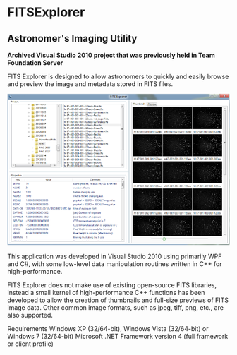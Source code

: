 # FITSExplorer
## Astronomer's Imaging Utility

**Archived Visual Studio 2010 project that was previously held in Team Foundation Server**

FITS Explorer is designed to allow astronomers to quickly and easily browse and preview the image and metadata stored in FITS files.

![](./readme-assets/FITSExplorer.png)

This application was developed in Visual Studio 2010 using primarily WPF and C#, with some low-level data manipulation routines written in C++ for high-performance.

FITS Explorer does not make use of existing open-source FITS libraries, instead a small kernel of high-performance C++ functions has been developed to allow the creation of thumbnails and full-size previews of FITS image data. Other common image formats, such as jpeg, tiff, png, etc., are also supported.

Requirements
Windows XP (32/64-bit), Windows Vista (32/64-bit) or Windows 7 (32/64-bit)
Microsoft .NET Framework version 4 (full framework or client profile)
